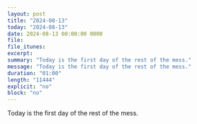 ```yaml
---
layout: post
title: "2024-08-13"
today: "2024-08-13"
date: 2024-08-13 00:00:00 0000
file:
file_itunes:
excerpt:
summary: "Today is the first day of the rest of the mess."
message: "Today is the first day of the rest of the mess."
duration: "01:00"
length: "11444"
explicit: "no"
block: "no"
---
```

Today is the first day of the rest of the mess.


